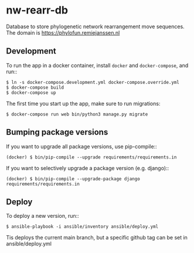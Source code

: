 # nw-rearr-db
Database to store phylogenetic network rearrangement move sequences.
The domain is https://phylofun.remiejanssen.nl


Development
-----------

To run the app in a docker container, install `docker` and `docker-compose`, and run::

    $ ln -s docker-compose.development.yml docker-compose.override.yml
    $ docker-compose build
    $ docker-compose up

The first time you start up the app, make sure to run migrations:

    $ docker-compose run web bin/python3 manage.py migrate


Bumping package versions
------------------------

If you want to upgrade all package versions, use pip-compile::

    (docker) $ bin/pip-compile --upgrade requirements/requirements.in

If you want to selectively upgrade a package version (e.g. django)::

    (docker) $ bin/pip-compile --upgrade-package django requirements/requirements.in
    

Deploy
------

To deploy a new version, run::

    $ ansible-playbook -i ansible/inventory ansible/deploy.yml

Tis deploys the current main branch, but a specific github tag can be set in ansible/deploy.yml
